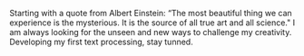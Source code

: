 Starting with a quote from Albert Einstein: “The most beautiful thing we can experience is the mysterious. It is the source of all true art and all science." I am always looking for the unseen and new ways to challenge my creativity. Developing my first text processing, stay tunned.

